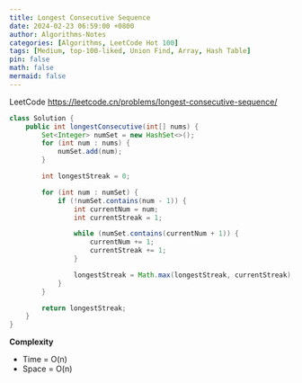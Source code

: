 ```yaml
---
title: Longest Consecutive Sequence
date: 2024-02-23 06:59:00 +0800
author: Algorithms-Notes
categories: [Algorithms, LeetCode Hot 100]
tags: [Medium, top-100-liked, Union Find, Array, Hash Table]
pin: false
math: false
mermaid: false
---
```


LeetCode <https://leetcode.cn/problems/longest-consecutive-sequence/>


```java
class Solution {
    public int longestConsecutive(int[] nums) {
        Set<Integer> numSet = new HashSet<>();
        for (int num : nums) {
            numSet.add(num);
        }

        int longestStreak = 0;

        for (int num : numSet) {
            if (!numSet.contains(num - 1)) {
                int currentNum = num;
                int currentStreak = 1;

                while (numSet.contains(currentNum + 1)) {
                    currentNum += 1;
                    currentStreak += 1;
                }

                longestStreak = Math.max(longestStreak, currentStreak);
            }
        }

        return longestStreak;
    }
}
```

**Complexity**

* Time = O(n) 
* Space = O(n) 